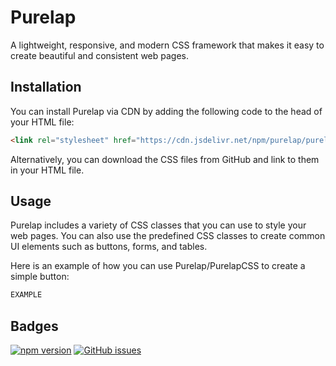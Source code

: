 # Purelap
A lightweight, responsive, and modern CSS framework that makes it easy to create beautiful and consistent web pages.

## Installation
You can install Purelap via CDN by adding the following code to the head of your HTML file:

```html
<link rel="stylesheet" href="https://cdn.jsdelivr.net/npm/purelap/purelap.min.css">
```

Alternatively, you can download the CSS files from GitHub and link to them in your HTML file.

## Usage
Purelap includes a variety of CSS classes that you can use to style your web pages. You can also use the predefined CSS classes to create common UI elements such as buttons, forms, and tables.

Here is an example of how you can use Purelap/PurelapCSS to create a simple button:

```html
EXAMPLE
```

## Badges

[![npm version](https://badge.fury.io/js/purelap.svg)](https://badge.fury.io/js/purelap)
[![GitHub issues](https://img.shields.io/github/issues/KneesDev/PurelapCSS)](https://github.com/KneesDev/PurelapCSS/issues)
